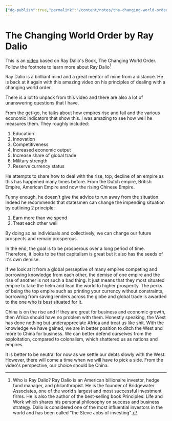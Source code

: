 ```yaml
---
{"dg-publish":true,"permalink":"/content/notes/the-changing-world-order/"}
---
```


# The Changing World Order by Ray Dalio

This is an [video](https://www.youtube.com/watch?v=xguam0TKMw8) based on Ray Dalio's Book, The Changing World Order. Follow the footnote to learn more about Ray Dalio[^ray]

[^ray]: Who is Ray Dalio? Ray Dalio is an American billionaire investor, hedge fund manager, and philanthropist. He is the founder of Bridgewater Associates, one of the world’s largest and most successful investment firms. He is also the author of the best-selling book Principles: Life and Work which shares his personal philosophy on success and business strategy. Dalio is considered one of the most influential investors in the world and has been called "the Steve Jobs of investing".

Ray Dalio is a brilliant mind and a great mentor of mine from a distance. He is back at it again with this amazing video on his principles of dealing with a changing world order.

There is a lot to unpack from this video and there are also a lot of unanswering questions that I have.

From the get-go, he talks about how empires rise and fail and the various economic indicators that show this. I was amazing to see how well he measures them. They roughly included:
1. Education
2. Innovation
3. Competitiveness
4. Increased economic output
5. Increase share of global trade
6. Military strength
7. Reserve currency status

He attempts to share how to deal with the rise, top, decline of an empire as this has happened many times before. From the Dutch empire, British Empire, American Empire and now the rising Chinese Empire.

Funny enough, he doesn't give the advice to run away from the situation. Indeed he recommends that statesmen can change the impending situation by outlining 2 principle:
1. Earn more than we spend
2. Treat each other well

By doing so as individuals and collectively, we can change our future prospects and remain prosperous.

In the end, the goal is to be prosperous over a long period of time. Therefore, it looks to be that capitalism is great but it also has the seeds of it's own demise. 

If we look at it from a global perseptive of many empires competing and borrowing knowledge from each other, the demise of one empire and the rise of another is not such a bad thing. It just means that they most situated empire to take the helm and lead the world to higher prosperity. The perks of being the top empire such as printing your currency without constraints, borrowing from saving lenders across the globe and global trade is awarded to the one who is best situated for it.

China is on the rise and if they are great for business and economic growth, then Africa should have no problem with them. Honestly speaking, the West has done nothing but underappreciate Africa and treat us like shit. With the knowledge we have gained, we are in better position to ditch the West and more to China for business. We can better defend ourselves from the exploitation, compared to colonalism, which shattered us as nations and empires.

It is better to be neutral for now as we settle our debts slowly with the West. However, there will come a time when we will have to pick a side. From the video's perspective, our choice should be China.


